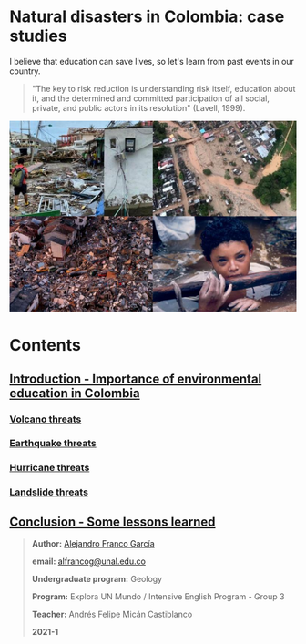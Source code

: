 # Natural disasters in Colombia: case studies

I believe that education can save lives, so let's learn from past events in our country.

> "The key to risk reduction is understanding risk itself, education about it, and the determined and committed participation of all social, 
> private, and public actors in its resolution" (Lavell, 1999).

![home](images/home.jpeg)

# Contents

## [Introduction - Importance of environmental education in Colombia](introduction.md)

### [Volcano threats](volcano.md)

### [Earthquake threats](earthquake.md)

### [Hurricane threats](hurricane.md)

### [Landslide threats](landslide.md)

## [Conclusion - Some lessons learned](conclusion.md)

> **Author:** [Alejandro Franco García](about-me.md)
> 
> **email:** alfrancog@unal.edu.co
> 
> **Undergraduate program:** Geology
> 
> **Program:** Explora UN Mundo / Intensive English Program - Group 3
> 
> **Teacher:** Andrés Felipe Micán Castiblanco
> 
> **2021-1**
